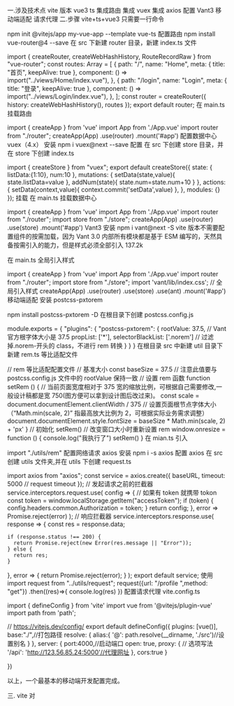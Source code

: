 一.涉及技术点
vite 版本
vue3
ts
集成路由
集成 vuex
集成 axios
配置 Vant3
移动端适配
请求代理
二.步骤
vite+ts+vue3 只需要一行命令

npm init @vitejs/app my-vue-app --template vue-ts
配置路由
npm install vue-router@4 --save
在 src 下新建 router 目录，新建 index.ts 文件

import { createRouter, createWebHashHistory, RouteRecordRaw } from "vue-router";
const routes: Array<RouteRecordRaw> = [
{
path: "/",
name: "Home",
meta: {
title: "首页",
keepAlive: true
},
component: () => import("../views/Home/index.vue"),
},
{
path: "/login",
name: "Login",
meta: {
title: "登录",
keepAlive: true
},
component: () => import("../views/Login/index.vue"),
},
];
const router = createRouter({
history: createWebHashHistory(),
routes
});
export default router;
在 main.ts 挂载路由

import { createApp } from 'vue'
import App from './App.vue'
import router from "./router";
createApp(App)
.use(router)
.mount('#app')
配置数据中心 vuex（4.x）
安装
npm i vuex@next --save
配置
在 src 下创建 store 目录，并在 store 下创建 index.ts

import { createStore } from "vuex";
export default createStore({
state: {
listData:{1:10},
num:10
},
mutations: {
setData(state,value){
state.listData=value
},
addNum(state){
state.num=state.num+10
}
},
actions: {
setData(context,value){
context.commit('setData',value)
},
},
modules: {}
});
挂载
在 main.ts 挂载数据中心

import { createApp } from 'vue'
import App from './App.vue'
import router from "./router";
import store from "./store";
createApp(App)
.use(router)
.use(store)
.mount('#app')
Vant3
安装
npm i vant@next -S
vite 版本不需要配置组件的按需加载，因为 Vant 3.0 内部所有模块都是基于 ESM 编写的，天然具备按需引入的能力，但是样式必须全部引入 137.2k

在 main.ts 全局引入样式

import { createApp } from 'vue'
import App from './App.vue'
import router from "./router";
import store from "./store";
import 'vant/lib/index.css'; // 全局引入样式
createApp(App)
.use(router)
.use(store)
.use(ant)
.mount('#app')
移动端适配
安装 postcss-pxtorem

npm install postcss-pxtorem -D
在根目录下创建 postcss.config.js

module.exports = {
"plugins": {
"postcss-pxtorem": {
rootValue: 37.5,
// Vant 官方根字体大小是 37.5
propList: ['*'],
selectorBlackList: ['.norem']
// 过滤掉.norem-开头的 class，不进行 rem 转换
}
}
}
在根目录 src 中新建 util 目录下新建 rem.ts 等比适配文件

// rem 等比适配配置文件
// 基准大小
const baseSize = 37.5
// 注意此值要与 postcss.config.js 文件中的 rootValue 保持一致
// 设置 rem 函数
function setRem () {
// 当前页面宽度相对于 375 宽的缩放比例，可根据自己需要修改,一般设计稿都是宽 750(图方便可以拿到设计图后改过来)。
const scale = document.documentElement.clientWidth / 375
// 设置页面根节点字体大小（“Math.min(scale, 2)” 指最高放大比例为 2，可根据实际业务需求调整）
document.documentElement.style.fontSize = baseSize \* Math.min(scale, 2) + 'px'
}
// 初始化
setRem()
// 改变窗口大小时重新设置 rem
window.onresize = function () {
console.log("我执行了")
setRem()
}
在 mian.ts 引入

import "./utils/rem"
配置网络请求 axios
安装
npm i -s axios
配置 axios
在 src 创建 utils 文件夹,并在 utils 下创建 request.ts

import axios from "axios";
const service = axios.create({
baseURL,
timeout: 5000 // request timeout
});
// 发起请求之前的拦截器
service.interceptors.request.use(
config => {
// 如果有 token 就携带 tokon
const token = window.localStorage.getItem("accessToken");
if (token) {
config.headers.common.Authorization = token;
}
return config;
},
error => Promise.reject(error)
);
// 响应拦截器
service.interceptors.response.use(
response => {
const res = response.data;

    if (response.status !== 200) {
      return Promise.reject(new Error(res.message || "Error"));
    } else {
      return res;
    }

},
error => {
return Promise.reject(error);
}
);
export default service;
使用
import request from "../utils/request";
request({url: "/profile ",method: "get"})
.then((res)=>{
console.log(res)
})
配置请求代理
vite.config.ts

import { defineConfig } from 'vite'
import vue from '@vitejs/plugin-vue'
import path from 'path';

// https://vitejs.dev/config/
export default defineConfig({
plugins: [vue()],
base:"./",//打包路径
resolve: {
alias:{
'@': path.resolve(\_\_dirname, './src')//设置别名
}
},
server: {
port:4000,//启动端口
open: true,
proxy: {
// 选项写法
'/api': 'http://123.56.85.24:5000'//代理网址
},
cors:true
}

})

以上，一个最基本的移动端开发配置完成。

三. vite 对<script setup> 和<style vars>的支持格外友好
正常写法

<script lang="ts">
import { defineComponent } from "vue";
import { useRouter } from "vue-router";
export default defineComponent({
  setup() {
    const router = useRouter();
    const goLogin = () => {
      router.push("/");
    };
    return { goLogin };
  },
});
</script>
<script setup>写法
<script lang="ts" setup="props">
import { useRouter } from "vue-router";
const router = useRouter();
const goLogin = () => {
  router.push("/");
};
</script>

<style vars> 如何用？

<script lang="ts" setup="props">
const state = reactive({
  color: "#ccc",
});
</script>
<style >
.text {
  color: v-bind("state.color");
}
</style>
